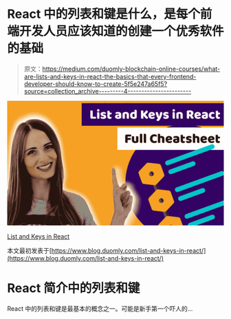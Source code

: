 # React 中的列表和键是什么，是每个前端开发人员应该知道的创建一个优秀软件的基础

> 原文：<https://medium.com/duomly-blockchain-online-courses/what-are-lists-and-keys-in-react-the-basics-that-every-frontend-developer-should-know-to-create-5f5e247a65f5?source=collection_archive---------4----------------------->

![](img/070ffa1123b4e4fbf190aca868f890bc.png)

[List and Keys in React](https://www.blog.duomly.com/list-and-keys-in-react/)

本文最初发表于[https://www.blog.duomly.com/list-and-keys-in-react/](https://www.blog.duomly.com/list-and-keys-in-react/)

# React 简介中的列表和键

React 中的列表和键是最基本的概念之一。可能是新手第一个吓人的…